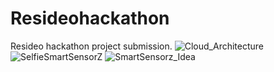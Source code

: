# Resideohackathon
Resideo hackathon project submission. 
![Cloud_Architecture](https://github.com/arumugakumar/Resideohackathon/assets/89841006/8378e415-d355-4968-ba6d-47e9efdb9e6b)
![SelfieSmartSensorZ](https://github.com/arumugakumar/Resideohackathon/assets/89841006/714f78f0-1689-484f-8bec-d7f4cba50ba1)
![SmartSensorz_Idea](https://github.com/arumugakumar/Resideohackathon/assets/89841006/da0f29bc-ea66-4654-90dc-120cf97bedda)
